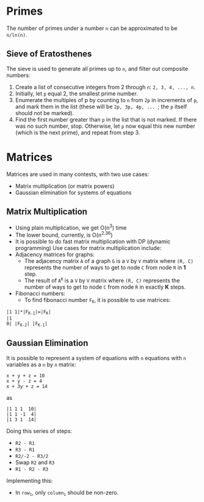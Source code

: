 # Primes #

The number of primes under a number `n` can be approximated to be `n/ln(n)`.

## Sieve of Eratosthenes ##

The sieve is used to generate all primes up to `n`, and filter out composite numbers:
1. Create a list of consecutive integers from 2 through `n`: `2, 3, 4, ..., n`.
2. Initially, let `p` equal 2, the smallest prime number.
3. Enumerate the multiples of p by counting to `n` from `2p` in increments of `p`, and mark them in the list (these 
will be `2p, 3p, 4p, ... `; the `p` itself should not be marked).
4. Find the first number greater than `p` in the list that is not marked. If there was no such number, stop. Otherwise,
let `p` now equal this new number (which is the next prime), and repeat from step 3.

# Matrices #

Matrices are used in many contests, with two use cases:
* Matrix multiplication (or matrix powers)
* Gaussian elimination for systems of equations

## Matrix Multiplication ##

* Using plain multiplication, we get O(n<sup>3</sup>) time
* The lower bound, currently, is O(n<sup>2.36</sup>)
* It is possible to do fast matrix multiplication with DP (dynamic programming)
Use cases for matrix multiplication include:
* Adjacency matrices for graphs:
    * The adjacency matrix `A` of a graph `G` is a `V` by `V` matrix where `(R, C)` represents the number of ways to 
    get to node `C` from node `R` in **1** step.
    * The result of <code>A<sup>K</sup></code> is a `V` by `V` matrix where `(R, C)` represents the number of ways to 
    get to node `C` from node `R` in exactly **K** steps.
* Fibonacci numbers:
    * To find fibonacci number <code>F<sub>K</sub></code>, it is possible to use matrices:

<code>|1 1|*|F<sub>K-1</sub>|=|F<sub>K</sub>|</code> <br />
<code>|1 0| |F<sub>K-2</sub>| |F<sub>K-1</sub>|</code>

Gaussian Elimination
--------------------
It is possible to represent a system of equations with `n` equations with `n` variables as a `n` by `n` matrix:
```
x + y + z = 10
x + y - z = 4
x + 3y + z = 14
```
as
```
|1 1 1  10|
|1 1 -1  4|
|1 3 1  14|
```
Doing this series of steps:
* `R2 - R1`
* `R3 - R1`
* `R2/-2 - R3/2`
* Swap `R2` and `R3`
* `R1 - R2 - R3`

Implementing this:
* In <code>row<sub>i</sub></code>, only <code>column<sub>i</sub></code> should be non-zero.
